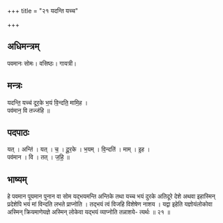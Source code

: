 +++
title = "२१ यदन्ति यच्च"

+++
## अधिमन्त्रम्
पवमानः सोमः। वसिष्ठः। गायत्री।

## मन्त्रः
यदन्ति॒ यच्च॑ दूर॒के भ॒यं वि॒न्दति॒ मामि॒ह ।  
पव॑मान॒ वि तज्ज॑हि ॥

## पदपाठः
यत् । अन्ति॑ । यत् । च॒ । दू॒र॒के । भ॒यम् । वि॒न्दति॑ । माम् । इ॒ह ।  
पव॑मान । वि । तत् । ज॒हि॒ ॥

## भाष्यम्
हे पवमान पूयमान पुनान वा सोम यद्भयमन्ति अन्तिके तथा यच्च भयं दुरके अतिदूरे देशे अथवा इहास्मिन् प्रदेशेपि भयं मां विन्दति लभते प्राप्नोति । तद्भयं त्वं विजहि विशेषेण नाशय । यद्वा इहेति यज्ञोयंलोकोवा अस्मिन् क्रियमाणेयज्ञे अस्मिन् लोकेवा यद्भयं व्याप्नोति तन्नाशये- त्यर्थः ॥ २१ ॥